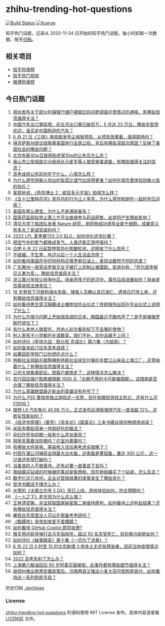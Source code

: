 # zhihu-trending-hot-questions

[![Build Status](https://github.com/justjavac/zhihu-trending-hot-questions/workflows/ci/badge.svg?branch=master)](https://github.com/justjavac/zhihu-trending-hot-questions/actions)
[![license](https://img.shields.io/github/license/justjavac/zhihu-trending-hot-questions)](https://github.com/justjavac/zhihu-trending-hot-questions/blob/master/LICENSE)

知乎热门话题，记录从 2020-11-24 日开始的知乎热门话题。每小时抓取一次数据，按天[归档](./archives)。

## 相关项目

- [知乎热搜榜](https://github.com/justjavac/zhihu-trending-top-search)
- [知乎热门视频](https://github.com/justjavac/zhihu-trending-hot-video)
- [微博热搜榜](https://github.com/justjavac/weibo-trending-hot-search)

## 今日热门话题

<!-- BEGIN -->
<!-- 最后更新时间 Thu Jun 23 2022 01:31:57 GMT+0800 (China Standard Time) -->

1. [郑州发布关于部分村镇银行储户被赋红码问题调查问责情况的通报，有哪些信息值得关注？](https://www.zhihu.com/question/538986890)
1. [中国汽车出口量猛增，前五月出口量已破百万，5 月达 23 万台，哪些车型受欢迎，谁买走中国制造的汽车？](https://www.zhihu.com/question/538647046)
1. [6 月 21 日《三体》电视剧发布尘埃版预告，从预告效果看，值得期待吗？](https://www.zhihu.com/question/538789672)
1. [得克萨斯州提议就脱离美国举行全民公投，背后有哪些深层次原因？反映了美国社会的哪些问题？](https://www.zhihu.com/question/538923206)
1. [北京年薪40w互联网和老家10w的公务员怎么选？](https://www.zhihu.com/question/538062530)
1. [唐山市公安局路北分局局长马爱军等人接受审查调查，有哪些值得关注的信息？](https://www.zhihu.com/question/538720118)
1. [高考成绩公布前你在干什么，心情怎么样？](https://www.zhihu.com/question/538974333)
1. [为什么感觉用柴火烧出的饭菜比煤气灶烧得更香？如何在城市里体验烧柴火饭的快乐？](https://www.zhihu.com/question/387096530)
1. [客观地说，《奇异博士 2：疯狂多元宇宙》拍得怎么样？](https://www.zhihu.com/question/538841567)
1. [《五十公里桃花坞》宋丹丹的行为让人窒息，为什么感觉和她在一起好有压迫感？](https://www.zhihu.com/question/538553941)
1. [美国车那么便宜，为什么不是满街豪车？](https://www.zhihu.com/question/22967831)
1. [国家药监局拟禁止第三方平台直接参与药品网售，此举将产生哪些影响？](https://www.zhihu.com/question/538926463)
1. [清华大学丁胜团队发表 Nature 研究，用药物成功诱导全能干细胞，成果意义有多大？是诺奖级别吗？](https://www.zhihu.com/question/538936805)
1. [2022 LPL 夏季赛TES 2:0 BLG，如何评价这场比赛？](https://www.zhihu.com/question/538995008)
1. [把空气中的氮气都换成氢气，人类还能正常呼吸吗？](https://www.zhihu.com/question/538686270)
1. [合肥 6 月 22 日起暂停常态化核酸检测，这释放了什么信号？](https://www.zhihu.com/question/538829756)
1. [不结婚，不生育，年迈以后一个人生活会怎样？](https://www.zhihu.com/question/538967016)
1. [如何看待美国在中印同样购买俄罗斯石油上，表现出截然不同的态度？](https://www.zhihu.com/question/538944662)
1. [广东惠州一夜宵店老板见女子被打上前制止被围殴，街道办称：「将为其申报见义勇为奖」，哪些信息值得关注？](https://www.zhihu.com/question/538711467)
1. [浙江嘉兴年轻父母争吵后，母亲将孩子扔到河中，事件后续进展如何？母亲是否需承担法律责任？](https://www.zhihu.com/question/538756367)
1. [16 岁男孩下河救狗溺水失联，搜救人员确认其已溺亡，遗体已打捞上岸，还有哪些信息值得关注？](https://www.zhihu.com/question/538795947)
1. [如何看待男生穿汉服戴进士帽参加毕业仪式？传统服饰出现在毕业仪式上说明了什么？](https://www.zhihu.com/question/538907875)
1. [为什么在俄乌问题上开始很高调的日本、韩国最近不敢吭声了？是不是被俄罗斯吓唬住了？](https://www.zhihu.com/question/538422122)
1. [有什么本地人贼爱吃，外地人初次看到却下不去嘴的食物？](https://www.zhihu.com/question/537864906)
1. [别人家孩子小学都在补语数英，我们不补，初中会跟不上吗？](https://www.zhihu.com/question/437581262)
1. [如何评价《星球大战：欧比旺·克诺比》第六集（大结局）？](https://www.zhihu.com/question/538956004)
1. [如何查询自己往年高考成绩？](https://www.zhihu.com/question/329089828)
1. [如果回到学校门口你想吃点什么？](https://www.zhihu.com/question/538676875)
1. [特斯拉全球副总裁陶琳称特斯拉全球交付量的半壁江山来自上海工厂，这意味着什么？有哪些信息值得关注？](https://www.zhihu.com/question/538656160)
1. [公司大销售离职后，把客户都带走了，这种情况怎么解决？](https://www.zhihu.com/question/414206558)
1. [农行回应储户取款被限额 1000 元「长期不用的卡可能被限额」，该措施是否合理？哪些信息值得关注？](https://www.zhihu.com/question/538705853)
1. [为什么英雄联盟最近新出的英雄没有外号了？](https://www.zhihu.com/question/381607591)
1. [为什么 PS5 要放弃独占游戏这一优势，现在和微软游戏主机比，还有什么可打的吗？](https://www.zhihu.com/question/537762715)
1. [理想 L9 汽车售价 45.98 万元，正式发布后港股理想汽车一度涨超 12%，这款车性能如何？](https://www.zhihu.com/question/538838797)
1. [《经济学原理》（曼昆）《资本论》《国富论》三本书建议按何种顺序阅读？](https://www.zhihu.com/question/330527125)
1. [米饭有哪些简单一拌就好吃的做法？](https://www.zhihu.com/question/537587215)
1. [孕妇在怀孕初期一般有什么症状表现？](https://www.zhihu.com/question/441367941)
1. [阴雨天需要涂防晒吗？在室内需要吗？](https://www.zhihu.com/question/462540997)
1. [有哪些大件家电，等装修入住后再考虑买就晚了？](https://www.zhihu.com/question/526859777)
1. [村民在湄公河捕获全球最大淡水鱼，这条鱼是黄貂鱼，重达 300 公斤，这一记录还有望打破吗？](https://www.zhihu.com/question/538748438)
1. [当善良的人不被善待，还有必要一直善良下去吗？](https://www.zhihu.com/question/538682632)
1. [我结婚买钻戒的时候被同事说是智商税，现在她结婚买了个钻戒，怎么反击？](https://www.zhihu.com/question/538481860)
1. [数字化这几年间，企业对营销效果的度量发生了哪些变化？](https://www.zhihu.com/question/538818223)
1. [哲学书籍读不懂怎么办？](https://www.zhihu.com/question/398434411)
1. [光荣的《太阁立志传 5 DX》现已上线，游戏体验如何，符合预期吗？](https://www.zhihu.com/question/533540516)
1. [《一人之下》老天师为什么这么强？](https://www.zhihu.com/question/350827134)
1. [王林清受贿、非法获取国家秘密案二审维持原判，如何看待上述判处结果？还有哪些信息值得关注？](https://www.zhihu.com/question/538632595)
1. [暑假白天家里没人可以在家备考考研吗？](https://www.zhihu.com/question/536362659)
1. [《甄嬛传》皇帝到底爱不爱嬛嬛？](https://www.zhihu.com/question/534857857)
1. [如何看待 GitHub Copilot 即将收费?](https://www.zhihu.com/question/538868937)
1. [俄军用巡航导弹打击乌军指挥所，超过 50 名军官死亡，目前俄乌局势如何？](https://www.zhihu.com/question/538537692)
1. [如何评价《破事精英》第十集《一切为了流量》？](https://www.zhihu.com/question/538868639)
1. [6 月 22 日 0 时至 15 时北京新增 3 例本土无症状感染者，目前当地疫情情况如何？](https://www.zhihu.com/question/538973043)
1. [2022 高考失利了怎么办？](https://www.zhihu.com/question/536870371)
1. [上海第六粮油回应 90 岁阿婆买面被拒，此事件都有哪些细节值得关注？](https://www.zhihu.com/question/538802974)
1. [继郑州推出房票安置政策后，河南两县又推出小麦大蒜可抵购房首付，如何看待这一系列购房手段？](https://www.zhihu.com/question/538759978)

<!-- END -->

历史归档 [./archives](./archives)

### License

[zhihu-trending-hot-questions](https://github.com/justjavac/zhihu-trending-hot-questions)
的源码使用 MIT License 发布。具体内容请查看 [LICENSE](./LICENSE) 文件。
